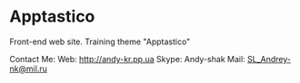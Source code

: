 # Apptastico
Front-end web site. Training theme "Apptastico"

Contact Me:
Web: http://andy-kr.pp.ua
Skype: Andy-shak
Mail: SL_Andrey-nk@mil.ru
